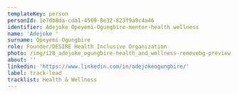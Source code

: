 ```yaml
---
templateKey: person
personId: 1e7db8da-cda1-4509-8e32-823f9a9c4a46
identifier: Adejoke Opeyemi-Ogungbire-mentor-health wellness
name: 'Adejoke '
surname: Opeyemi-Ogungbire
role: Founder/DESIRE Health Inclusive Organization
photo: /img/i28_adejoke_ogungbire-health_and_wellness-removebg-preview.png
about: ''
linkedin: 'https://www.linkedin.com/in/adejokeogungbire/'
label: track-lead
tracklist: Health & Wellness
---
```

